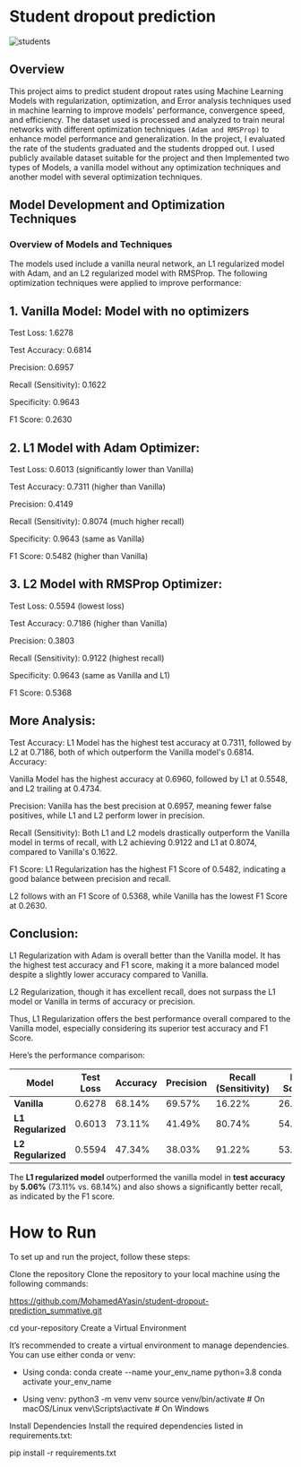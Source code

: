 # Student dropout prediction

![students](https://github.com/user-attachments/assets/63296c73-5b0a-43dc-961a-27b44be53216)

## Overview

This project aims to predict student dropout rates using Machine Learning Models with regularization, optimization, and Error analysis techniques used in machine learning to improve models' performance, convergence speed, and efficiency. The dataset used is processed and analyzed to train neural networks with different optimization techniques `(Adam and RMSProp)` to enhance model performance and generalization. In the project, I evaluated the rate of the students graduated and the students dropped out. I used publicly available dataset suitable for the project and then Implemented two types of Models, a vanilla model without any optimization techniques and another model with several optimization techniques.

## Model Development and Optimization Techniques

### Overview of Models and Techniques

The models used include a vanilla neural network, an L1 regularized model with Adam, and an L2 regularized model with RMSProp. The following optimization techniques were applied to improve performance:


## 1. Vanilla Model: Model with no optimizers

Test Loss: 1.6278

Test Accuracy: 0.6814

Precision: 0.6957

Recall (Sensitivity): 0.1622

Specificity: 0.9643

F1 Score: 0.2630

## 2. L1 Model with Adam Optimizer:

Test Loss: 0.6013 (significantly lower than Vanilla)

Test Accuracy: 0.7311 (higher than Vanilla)

Precision: 0.4149

Recall (Sensitivity): 0.8074 (much higher recall)

Specificity: 0.9643 (same as Vanilla)

F1 Score: 0.5482 (higher than Vanilla)

## 3. L2 Model with RMSProp Optimizer:

Test Loss: 0.5594 (lowest loss)

Test Accuracy: 0.7186 (higher than Vanilla)

Precision: 0.3803

Recall (Sensitivity): 0.9122 (highest recall)

Specificity: 0.9643 (same as Vanilla and L1)

F1 Score: 0.5368

## More Analysis:

Test Accuracy: L1 Model has the highest test accuracy at 0.7311, followed by L2 at 0.7186, both of which outperform the Vanilla model's 0.6814. Accuracy:

Vanilla Model has the highest accuracy at 0.6960, followed by L1 at 0.5548, and L2 trailing at 0.4734.

Precision: Vanilla has the best precision at 0.6957, meaning fewer false positives, while L1 and L2 perform lower in precision.

Recall (Sensitivity): Both L1 and L2 models drastically outperform the Vanilla model in terms of recall, with L2 achieving 0.9122 and L1 at 0.8074, compared to Vanilla's 0.1622.

F1 Score: L1 Regularization has the highest F1 Score of 0.5482, indicating a good balance between precision and recall.

L2 follows with an F1 Score of 0.5368, while Vanilla has the lowest F1 Score at 0.2630.

  ## Conclusion:

L1 Regularization with Adam is overall better than the Vanilla model. It has the highest test accuracy and F1 score, making it a more balanced model despite a slightly lower accuracy compared to Vanilla.

L2 Regularization, though it has excellent recall, does not surpass the L1 model or Vanilla in terms of accuracy or precision.

Thus, L1 Regularization offers the best performance overall compared to the Vanilla model, especially considering its superior test accuracy and F1 Score.


Here’s the performance comparison:

| Model            | Test Loss  | Accuracy  | Precision | Recall (Sensitivity) | F1 Score |
|------------------|------------|-----------|-----------|----------------------|----------|
| **Vanilla**       | 0.6278     | 68.14%    | 69.57%    | 16.22%               | 26.30%   |
| **L1 Regularized**| 0.6013     | 73.11%    | 41.49%    | 80.74%               | 54.82%   |
| **L2 Regularized**| 0.5594     | 47.34%    | 38.03%    | 91.22%               | 53.68%   |

The **L1 regularized model** outperformed the vanilla model in **test accuracy** by **5.06%** (73.11% vs. 68.14%) and also shows a significantly better recall, as indicated by the F1 score.

# How to Run
To set up and run the project, follow these steps:

Clone the repository
Clone the repository to your local machine using the following commands:

https://github.com/MohamedAYasin/student-dropout-prediction_summative.git

cd your-repository
Create a Virtual Environment

It’s recommended to create a virtual environment to manage dependencies. You can use either conda or venv:

- Using conda:
conda create --name your_env_name python=3.8
conda activate your_env_name

- Using venv:
  python3 -m venv venv
  source venv/bin/activate   # On macOS/Linux
  venv\Scripts\activate      # On Windows


Install Dependencies
Install the required dependencies listed in requirements.txt:

pip install -r requirements.txt
